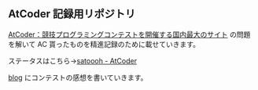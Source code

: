 ## AtCoder 記録用リポジトリ

[AtCoder：競技プログラミングコンテストを開催する国内最大のサイト](https://atcoder.jp/?lang=ja) の問題を解いて AC 貰ったものを精進記録のために載せていきます。

ステータスはこちら→[satoooh - AtCoder](https://atcoder.jp/users/satoooh)

[blog](https://www.planeta.tokyo/) にコンテストの感想を書いていきます。
